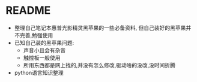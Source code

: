 # README

- 整理自己笔记本惠普光影精灵黑苹果的一些必备资料, 但自己装好的黑苹果并不完善,勉强使用
- 已知自己装的黑苹果问题:
  - 声音小且会有杂音
  - 触控板一般使用
  - 所用东西都是网上找的,并没有怎么修改,驱动啥的没改,没时间折腾
- python语言知识整理